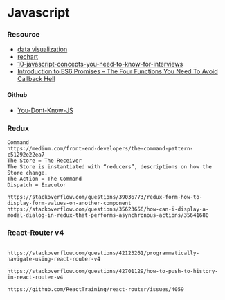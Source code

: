 # Javascript

### Resource 

* [data visualization](http://bigdata-madesimple.com/review-of-20-best-big-data-visualization-tools/)
* [rechart](https://github.com/recharts/recharts)
* [10-javascript-concepts-you-need-to-know-for-interviews](https://codeburst.io/10-javascript-concepts-you-need-to-know-for-interviews-136df65ecce)
* [Introduction to ES6 Promises – The Four Functions You Need To Avoid Callback Hell](http://jamesknelson.com/grokking-es6-promises-the-four-functions-you-need-to-avoid-callback-hell/)

#### Github

* [You-Dont-Know-JS](https://github.com/getify/You-Dont-Know-JS)

### Redux

```
Command
https://medium.com/front-end-developers/the-command-pattern-c51292e22ea7
The Store = The Receiver
The Store is instantiated with “reducers”, descriptions on how the Store change.
The Action = The Command
Dispatch = Executor

https://stackoverflow.com/questions/39036773/redux-form-how-to-display-form-values-on-another-component
https://stackoverflow.com/questions/35623656/how-can-i-display-a-modal-dialog-in-redux-that-performs-asynchronous-actions/35641680

```

### React-Router v4

```

https://stackoverflow.com/questions/42123261/programmatically-navigate-using-react-router-v4

https://stackoverflow.com/questions/42701129/how-to-push-to-history-in-react-router-v4

https://github.com/ReactTraining/react-router/issues/4059
```
